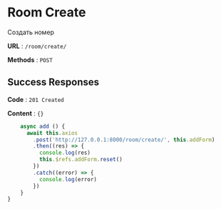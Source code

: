 # Room Create 

Создать номер

**URL** : `/room/create/`

**Methods** : `POST`

## Success Responses

**Code** : `201 Created`

**Content** : `{}`

```javascript
    async add () {
      await this.axios
        .post('http://127.0.0.1:8000/room/create/', this.addForm)
        .then((res) => {
          console.log(res)
          this.$refs.addForm.reset()
        })
        .catch((error) => {
          console.log(error)
        })
    }
}
```